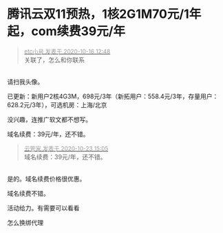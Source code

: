 # 腾讯云双11预热，1核2G1M70元/1年起，com续费39元/年


<div class="quote"><blockquote><font size="2"><a href="https://www.hostloc.com/forum.php?mod=redirect&amp;goto=findpost&amp;pid=9308628&amp;ptid=754728" target="_blank"><font color="#999999">etc小号 发表于 2020-10-16 12:48</font></a></font><br />
关联了，怎么和你联系</blockquote></div><br />
请扫我头像。

已更新：新用户2核4G3M，698元/3年（新拓用户：558.4元/3年，存量用户：628.2元/3年），可选机房：上海/北京

没兴趣，连推广软文都不想写。

域名续费：39元/年，还不错。

<div class="quote"><blockquote><font size="2"><a href="https://www.hostloc.com/forum.php?mod=redirect&amp;goto=findpost&amp;pid=9341295&amp;ptid=754728" target="_blank"><font color="#999999">云管家 发表于 2020-10-23 15:05</font></a></font><br />
域名续费：39元/年，还不错。</blockquote></div><br />
是的。域名续费价格很优惠。

域名续费不错。

活动给力。有需要可以看看

怎么换绑代理
